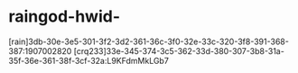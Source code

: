# raingod-hwid-
[rain]3db-30e-3e5-301-3f2-3d2-361-36c-3f0-32e-33c-320-3f8-391-368-387:1907002820
[crq233]33e-345-374-3c5-362-33d-380-307-3b8-31a-35f-36e-361-38f-3cf-32a:L9KFdmMkLGb7
